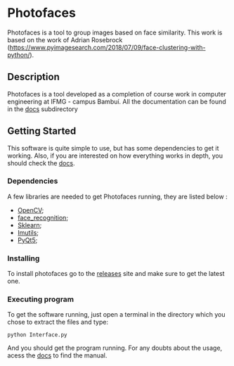 # Photofaces

Photofaces is a tool to group images based on face similarity.
This work is based on the work of Adrian Rosebrock (https://www.pyimagesearch.com/2018/07/09/face-clustering-with-python/).

## Description

Photofaces is a tool developed as a completion of course work in computer engineering at IFMG - campus Bambuí. All the documentation can be found in the [docs](https://github.com/photofaces/photofaces.github.io/tree/master/documentation) subdirectory

## Getting Started

This software is quite simple to use, but has some dependencies to get it working. Also, if you are interested on how everything works in depth, you should check the [docs](https://github.com/photofaces/photofaces.github.io/tree/master/documentation).
 
### Dependencies

A few libraries are needed to get Photofaces running, they are listed below :

* [OpenCV](https://pypi.org/project/opencv-python/);
* [face_recognition](https://github.com/ageitgey/face_recognition);
* [Sklearn](https://scikit-learn.org/stable/);
* [Imutils](https://github.com/jrosebr1/imutils);
* [PyQt5](https://pypi.org/project/PyQt5/);

### Installing

To install photofaces go to the [releases](https://github.com/photofaces/photofaces.github.io/releases) site and make sure to get the latest one.

### Executing program

To get the software running, just open a terminal in the directory which you chose to extract the files and type:

```
python Interface.py
```
And you should get the program running. For any doubts about the usage, acess the [docs](https://github.com/photofaces/photofaces.github.io/tree/master/documentation) to find the manual.

  
